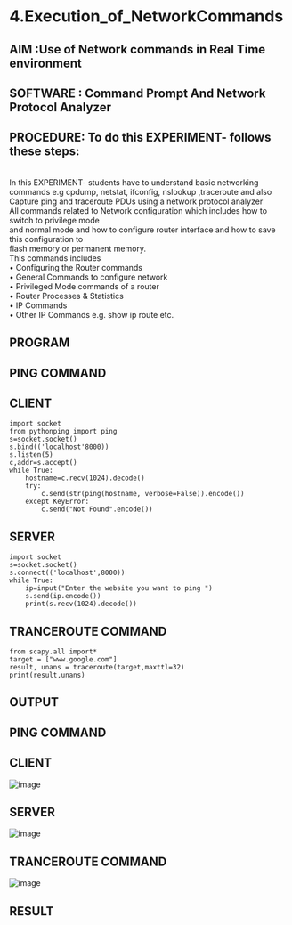 # 4.Execution_of_NetworkCommands
## AIM :Use of Network commands in Real Time environment
## SOFTWARE : Command Prompt And Network Protocol Analyzer
## PROCEDURE: To do this EXPERIMENT- follows these steps:
<BR>
In this EXPERIMENT- students have to understand basic networking commands e.g cpdump, netstat, ifconfig, nslookup ,traceroute and also Capture ping and traceroute PDUs using a network protocol analyzer 
<BR>
All commands related to Network configuration which includes how to switch to privilege mode
<BR>
and normal mode and how to configure router interface and how to save this configuration to
<BR>
flash memory or permanent memory.
<BR>
This commands includes
<BR>
• Configuring the Router commands
<BR>
• General Commands to configure network
<BR>
• Privileged Mode commands of a router 
<BR>
• Router Processes & Statistics
<BR>
• IP Commands
<BR>
• Other IP Commands e.g. show ip route etc.
<BR>

## PROGRAM
## PING COMMAND
## CLIENT
```
import socket 
from pythonping import ping 
s=socket.socket() 
s.bind(('localhost'8000)) 
s.listen(5) 
c,addr=s.accept() 
while True: 
    hostname=c.recv(1024).decode() 
    try: 
        c.send(str(ping(hostname, verbose=False)).encode()) 
    except KeyError: 
        c.send("Not Found".encode())
```

## SERVER
```
import socket 
s=socket.socket() 
s.connect(('localhost',8000)) 
while True: 
    ip=input("Enter the website you want to ping ") 
    s.send(ip.encode()) 
    print(s.recv(1024).decode())
```
## TRANCEROUTE COMMAND
```
from scapy.all import* 
target = ["www.google.com"] 
result, unans = traceroute(target,maxttl=32) 
print(result,unans)
```

## OUTPUT
## PING COMMAND
## CLIENT
![image](https://github.com/Hemanath08/4.Execution_of_NetworkCommends/assets/151807176/bcee33cb-04bd-401c-b007-be75882a9b4f)
## SERVER
![image](https://github.com/Hemanath08/4.Execution_of_NetworkCommends/assets/151807176/a20924b9-363d-41b8-92f0-02da270b112b)
## TRANCEROUTE COMMAND
![image](https://github.com/Hemanath08/4.Execution_of_NetworkCommends/assets/151807176/252dcbf8-4ee5-4725-8bd6-1d9336f67fc5)

## RESULT

